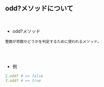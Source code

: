 ## odd?メソッドについて 
<br>

- odd?メソッド  
```
整数が奇数かどうかを判定するために使われるメソッド。
```
<br>
<br>

- 例  
```rb
2.odd? # => false
3.odd? # => true
```
<br>